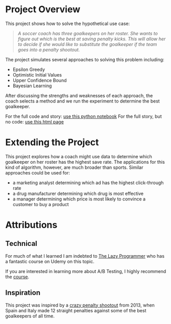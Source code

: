 # Project Overview
This project shows how to solve the hypothetical use case:

> _A soccer coach has three goalkeepers on her roster. She wants to figure out which is the best at saving penalty kicks. This will allow her to decide if she would like to substitute the goalkeeper if the team goes into a penalty shootout._ 

The project simulates several approaches to solving this problem including:
- Epsilon Greedy
- Optimistic Initial Values
- Upper Confidence Bound
- Bayesian Learning

After discussing the strengths and weaknesses of each approach, the coach selects a method and we run the experiment to determine the best goalkeeper.

For the full code and story: [use this python notebook](full_code_and_story.ipynb)
For the full story, but no code: [use this html page](full_story.html)

# Extending the Project

This project explores how a coach might use data to determine which goalkeeper on her roster has the highest save rate. The applications for this kind of algorithm, however, are much broader than sports. Similar approaches could be used for:

- a marketing analyst determining which ad has the highest click-through rate
- a drug manufacturer determining which drug is most effective
- a manager determining which price is most likely to convince a customer to buy a product

# Attributions

## Technical
For much of what I learned I am indebted to [The Lazy Programmer](https://swirecc.udemy.com/user/lazy-programmer/) who has a fantastic course on Udemy on this topic. 

If you are interested in learning more about A/B Testing, I highly recommend the [course](https://swirecc.udemy.com/course/bayesian-machine-learning-in-python-ab-testing/). 

## Inspiration
This project was inspired by a [crazy penalty shootout](https://en.wikipedia.org/wiki/2013_FIFA_Confederations_Cup_knockout_stage#Spain_vs_Italy) from 2013, when Spain and Italy made 12 straight penalties against some of the best goalkeepers of all time. 